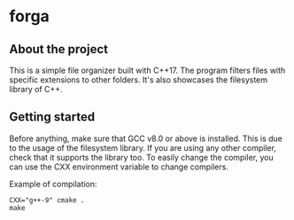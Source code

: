 # forga

## About the project
This is a simple file organizer built with C++17. The program filters files with specific extensions 
to other folders. It's also showcases the filesystem library of C++. 

## Getting started
Before anything, make sure that GCC v8.0 or above is installed. This is due to the usage
of the filesystem library. If you are using any other compiler, check that it supports 
the library too. To easily change the compiler, you can use the CXX environment variable to change
compilers. 

Example of compilation:
```text
CXX="g++-9" cmake .
make 
```
